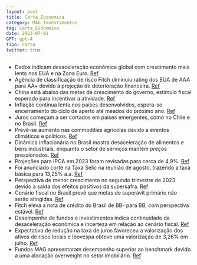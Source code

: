 ```yaml
---
layout: post
title: Carta_Economica
category: MAG_Investimentos
tag: Carta_Economica
date: 2023-07-01
GPT: gpt-4
tipo: Carta
twitter: true
---
```


- Dados indicam desaceleração econômica global com crescimento mais lento nos EUA e na Zona Euro.
<a href="#" onclick="search_on_pdf('Commodities• Cenário global permanece com desaceleração da atividade e inflação recuando lentament')">Ref</a>
- Agência de classificação de risco Fitch diminuiu rating dos EUA de AAA para AA+ devido à projeção de deterioração financeira.
<a href="#" onclick="search_on_pdf('trabalho ainda apertado, e alta de 1,6% do PIB este ano, segundo nossas projeções. Cabe destacar, ')">Ref</a>
- China está abaixo das metas de crescimento do governo, estímulo fiscal esperado para incentivar a atividade.
<a href="#" onclick="search_on_pdf('residem nas medidas de estímulos fiscais que o governo deverá adotar para estimular a atividade')">Ref</a>
- Inflação continua lenta nos países desenvolvidos, espera-se encerramento do ciclo de aperto até meados do próximo ano.
<a href="#" onclick="search_on_pdf('Commodities• Cenário global permanece com desaceleração da atividade e inflação recuando lentament')">Ref</a>
- Juros começam a ser cortados em países emergentes, como no Chile e no Brasil.
<a href="#" onclick="search_on_pdf('algum ajuste residual até o fim de 2023. Na maioria dos países emergentes, dado o estágio mais ava')">Ref</a>
- Prevê-se aumento nas commodities agrícolas devido a eventos climáticos e políticos. 
<a href="#" onclick="search_on_pdf('serviços ainda pressionada. No entanto, a perspectiva de ocorrência de um forte El Niño e o fim do')">Ref</a>
- Dinâmica inflacionária no Brasil mostra desaceleração de alimentos e bens industriais, enquanto o setor de serviços mantém preços pressionados.
<a href="#" onclick="search_on_pdf('com desaceleração dos alimentos e dos bens industriais – em linha com as quedas vistas no atacad')">Ref</a>
- Projeções para IPCA em 2023 foram revisadas para cerca de 4,9%.
<a href="#" onclick="search_on_pdf('Com isso, foi observada nova revisão para baixo nas projeções para o IPCA em 2023 – a mediana d')">Ref</a>
- Foi anunciado corte na Taxa Selic na reunião de agosto, trazendo a taxa básica para 13,25% a.a.
<a href="#" onclick="search_on_pdf('Essa melhora elevou as expectativas de que o Copom cortasse a Selic em 0,50 p.p. na reunião de ago')">Ref</a>
- Perspectiva de menor crescimento no segundo trimestre de 2023 devido à saída dos efeitos positivos da supersafra.
<a href="#" onclick="search_on_pdf('ao trimestre anterior, por causa da saída dos efeitos positivos da supersafra, com a alta projeta')">Ref</a>
- Cenário fiscal no Brasil prevê que metas de superávit primário não serão atingidas.
<a href="#" onclick="search_on_pdf('superávit primário não serão atingidas – a mediana da pesquisa Focus mostra projeções abaixo do li')">Ref</a>
- Fitch eleva a nota de crédito do Brasil de BB- para BB, com perspectiva estável.
<a href="#" onclick="search_on_pdf('• Cenário inflacionário melhora e Selic é cortada em 0,50 p.p. para 13,25%; • Fitch eleva a nota ')">Ref</a>
- Desempenho de fundos e investimentos indica continuidade da desaceleração econômica e incerteza em relação ao cenário fiscal.
<a href="#" onclick="search_on_pdf('Fitch disse que a decisão responde ao desempenho macroeconômico e fiscal acima do esperado, coloca')">Ref</a>
- Expectativa de redução na taxa de juros favoreceu a valorização dos ativos de risco locais e Ibovespa obteve uma valorização de 3,26% em julho.
<a href="#" onclick="search_on_pdf('local exibiu um desempenho positivo em julho, mantendo a tendência dos meses anteriores. O índic')">Ref</a>
- Fundos MAG apresentaram desempenho superior ao benchmark devido a uma alocação overweight no setor imobiliário.
<a href="#" onclick="search_on_pdf('tivemos um desempenho superior ao benchmark em todos os fundos por conta principalmente de uma')">Ref</a>

